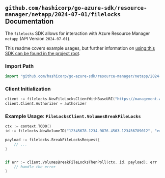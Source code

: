 
## `github.com/hashicorp/go-azure-sdk/resource-manager/netapp/2024-07-01/filelocks` Documentation

The `filelocks` SDK allows for interaction with Azure Resource Manager `netapp` (API Version `2024-07-01`).

This readme covers example usages, but further information on [using this SDK can be found in the project root](https://github.com/hashicorp/go-azure-sdk/tree/main/docs).

### Import Path

```go
import "github.com/hashicorp/go-azure-sdk/resource-manager/netapp/2024-07-01/filelocks"
```


### Client Initialization

```go
client := filelocks.NewFileLocksClientWithBaseURI("https://management.azure.com")
client.Client.Authorizer = authorizer
```


### Example Usage: `FileLocksClient.VolumesBreakFileLocks`

```go
ctx := context.TODO()
id := filelocks.NewVolumeID("12345678-1234-9876-4563-123456789012", "example-resource-group", "netAppAccountName", "capacityPoolName", "volumeName")

payload := filelocks.BreakFileLocksRequest{
	// ...
}


if err := client.VolumesBreakFileLocksThenPoll(ctx, id, payload); err != nil {
	// handle the error
}
```
